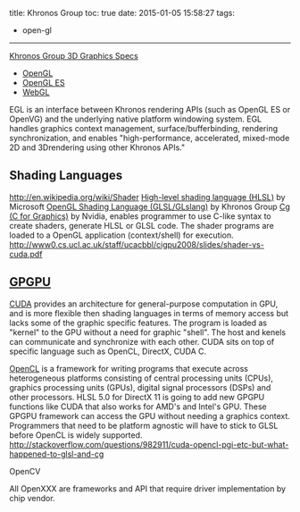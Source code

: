 title: Khronos Group
toc: true
date: 2015-01-05 15:58:27
tags:
- open-gl
---

[Khronos Group 3D Graphics Specs](http://en.wikipedia.org/wiki/Khronos_Group)
- [OpenGL](http://en.wikipedia.org/wiki/OpenGL)
- [OpenGL ES](http://en.wikipedia.org/wiki/OpenGL_ES)
- [WebGL](http://en.wikipedia.org/wiki/WebGL)

EGL is an interface between Khronos rendering APIs (such as OpenGL ES or OpenVG) and the underlying native platform windowing system. EGL handles graphics context management, surface/bufferbinding, rendering synchronization, and enables "high-performance, accelerated, mixed-mode 2D and 3Drendering using other Khronos APIs."

## Shading Languages

http://en.wikipedia.org/wiki/Shader
[High-level shading language (HLSL)](http://en.wikipedia.org/wiki/High-level_shader_language) by Microsoft
[OpenGL Shading Language (GLSL/GLslang)](http://en.wikipedia.org/wiki/GLSL) by Khronos Group
[Cg (C for Graphics)](http://en.wikipedia.org/wiki/Cg_(programming_language)) by Nvidia, enables programmer to use C-like syntax to create shaders, generate HLSL or GLSL code.
The shader programs are loaded to a OpenGL application (context/shell) for execution.
http://www0.cs.ucl.ac.uk/staff/ucacbbl/cigpu2008/slides/shader-vs-cuda.pdf

## [GPGPU](http://en.wikipedia.org/wiki/GPGPU)

[CUDA](http://en.wikipedia.org/wiki/CUDA) provides an architecture for general-purpose computation in GPU, and is more flexible then shading languages in terms of memory access but lacks some of the graphic specific features. The program is loaded as "kernel" to the GPU without a need for graphic "shell". The host and kenels can communicate and synchronize with each other.
CUDA sits on top of specific language such as  OpenCL, DirectX, CUDA C. 

[OpenCL](http://en.wikipedia.org/wiki/OpenCL) is a framework for writing programs that execute across heterogeneous platforms consisting of central processing units (CPUs), graphics processing units (GPUs), digital signal processors (DSPs) and other processors.
HLSL 5.0 for DirectX 11 is going to add new GPGPU functions like CUDA that also works for AMD's and Intel's GPU.
These GPGPU framework can access the GPU without needing a graphics context.
Programmers that need to be platform agnostic will have to stick to GLSL before OpenCL is widely supported.
http://stackoverflow.com/questions/982911/cuda-opencl-pgi-etc-but-what-happened-to-glsl-and-cg

OpenCV

All OpenXXX are frameworks and API that require driver implementation by chip vendor.
